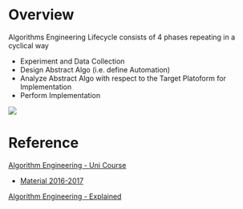 
# Overview 

Algorithms Engineering Lifecycle consists of 4 phases repeating in a cyclical way 
- Experiment and Data Collection 
- Design Abstract Algo (i.e. define Automation) 
- Analyze Abstract Algo with respect to the Target Platoform for Implementation 
- Perform Implementation 

<img src="http://didawiki.cli.di.unipi.it/lib/exe/fetch.php/magistraleinformaticanetworking/ae/ae.png?cache="/>

# Reference 

[Algorithm Engineering - Uni Course](http://didawiki.cli.di.unipi.it/doku.php/magistraleinformaticanetworking/ae/start)
- [Material 2016-2017](http://didawiki.cli.di.unipi.it/doku.php/magistraleinformaticanetworking/ae/ae2016/start)


[Algorithm Engineering - Explained](http://didawiki.cli.di.unipi.it/doku.php/magistraleinformaticanetworking/ae/ae2016/start)





